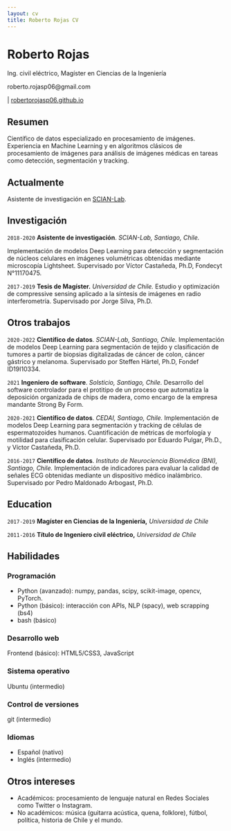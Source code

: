 ```yaml
---
layout: cv
title: Roberto Rojas CV
---
```

# Roberto Rojas
Ing. civil eléctrico, Magíster en Ciencias de la Ingeniería

<div id="email">
<p>roberto.rojasp06@gmail.com</p>
| <a href="https://robertorojasp06.github.io/markdown-cv/">robertorojasp06.github.io</a>
</div>

## Resumen

Científico de datos especializado en procesamiento de imágenes. Experiencia en Machine Learning y en algoritmos clásicos de procesamiento de imágenes para análisis de imágenes médicas en tareas como detección, segmentación y tracking.

## Actualmente

Asistente de investigación en <a href="https://scian.cl/scientific-image-analysis/">SCIAN-Lab</a>.

## Investigación

`2018-2020`
__Asistente de investigación__. *SCIAN-Lab, Santiago, Chile.*

Implementación de modelos Deep Learning para detección y segmentación de núcleos celulares en imágenes volumétricas obtenidas mediante microscopía Lightsheet. Supervisado por Víctor Castañeda, Ph.D, Fondecyt N°11170475.

`2017-2019`
__Tesis de Magíster.__ *Universidad de Chile.* Estudio y optimización de compressive sensing aplicado a la síntesis de imágenes en radio interferometría. Supervisado por Jorge Silva, Ph.D.

## Otros trabajos

`2020-2022`
__Científico de datos__. *SCIAN-Lab, Santiago, Chile.*
Implementación de modelos Deep Learning para segmentación de tejido y clasificación de tumores a partir de biopsias digitalizadas de cáncer de colon, cáncer gástrico y melanoma. Supervisado por Steffen Härtel, Ph.D, Fondef ID19I10334.

`2021`
__Ingeniero de software__. *Solsticio, Santiago, Chile.*
Desarrollo del software controlador para el protitipo de un proceso que automatiza la deposición organizada de chips de madera, como encargo de la empresa mandante Strong By Form.

`2020-2021`
__Científico de datos__. *CEDAI, Santiago, Chile.*
Implementación de modelos Deep Learning para segmentación y tracking de células de espermatozoides humanos. Cuantificación de métricas de morfología y motilidad para clasificación celular. Supervisado por Eduardo Pulgar, Ph.D., y Víctor Castañeda, Ph.D.

`2016-2017`
__Científico de datos__. *Instituto de Neurociencia Biomédica (BNI), Santiago, Chile.*
Implementación de indicadores para evaluar la calidad de señales ECG obtenidas mediante un dispositivo médico inalámbrico. Supervisado por Pedro Maldonado Arbogast, Ph.D.


## Education

`2017-2019`
__Magíster en Ciencias de la Ingeniería,__ *Universidad de Chile*

`2011-2016`
__Título de Ingeniero civil eléctrico,__ *Universidad de Chile*

## Habilidades

### Programación

- Python (avanzado): numpy, pandas, scipy, scikit-image, opencv, PyTorch.
- Python (básico): interacción con APIs, NLP (spacy), web scrapping (bs4)
- bash (básico)

### Desarrollo web

Frontend (básico): HTML5/CSS3, JavaScript

### Sistema operativo

Ubuntu (intermedio)

### Control de versiones

git (intermedio)

### Idiomas

- Español (nativo)
- Inglés (intermedio)

## Otros intereses

- Académicos: procesamiento de lenguaje natural en Redes Sociales como Twitter o Instagram.
- No académicos: música (guitarra acústica, quena, folklore), fútbol, política, historia de Chile y el mundo.

<!-- ### Footer

Last updated: Sep 2022 -->
